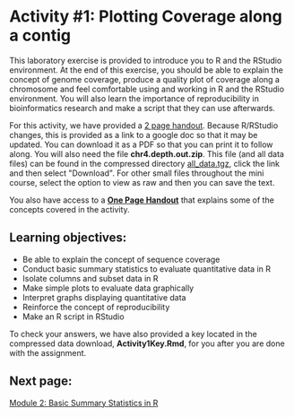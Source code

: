 # Activity #1: Plotting Coverage along a contig

This laboratory exercise is provided to introduce you to R and the RStudio environment. At the end of this exercise, you should be able to explain the concept of genome coverage, produce a quality plot of coverage along a chromosome and feel comfortable using and working in R and the RStudio environment. You will also learn the importance of reproducibility in bioinformatics research and make a script that they can use afterwards.

For this activity, we have provided a [2 page handout](https://docs.google.com/document/d/1cjoB1En9wHG8O_UDptQovVQUAdE14chjRca5r2ez-R4/edit?usp=sharing). Because R/RStudio changes, this is provided as a link to a google doc so that it may be updated. You can download it as a PDF so that you can print it to follow along. You will also need the file **chr4.depth.out.zip**. This file (and all data files) can be found in the compressed directory [all_data.tgz](https://github.com/StevisonLab/R-Mini-Course/tree/main/data/all_data.tgz), click the link and then select "Download". For other small files throughout the mini course, select the option to view as raw and then you can save the text. 

You also have access to a **[One Page Handout](https://github.com/StevisonLab/R-Mini-Course/blob/main/data/Activity1_intro.pdf)** that explains some of the concepts covered in the activity. 

## Learning objectives:

* Be able to explain the concept of sequence coverage
* Conduct basic summary statistics to evaluate quantitative data in R
* Isolate columns and subset data in R 
* Make simple plots to evaluate data graphically
* Interpret graphs displaying quantitative data
* Reinforce the concept of reproducibility
* Make an R script in RStudio

To check your answers, we have also provided a key located in the compressed data download, **Activity1Key.Rmd**, for you after you are done with the assignment.

## Next page: 

[Module 2: Basic Summary Statistics in R](https://github.com/StevisonLab/R-Mini-Course/blob/main/pages/Basic%20Summary%20Stats%20in%20R.md)
